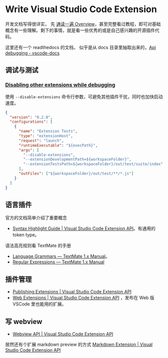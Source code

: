 Write Visual Studio Code Extension
===

开发文档写得很详实， 先 [通读一遍 Overview](https://code.visualstudio.com/api)，甚至完整看过教程，即可对基础概念有一些理解。剩下的事情，就是看一些优秀的或是自己感兴趣的开源插件代码。

这里还有一个 readthedocs 的文档， 似乎是从 docs 目录里抽取出来的，[Api debugging - vscode-docs](https://vscode-docs.readthedocs.io/en/stable/extensionAPI/api-debugging/)


## 调试与测试

### [Disabling other extensions while debugging](https://code.visualstudio.com/api/working-with-extensions/testing-extension#disabling-other-extensions-while-debugging)

使用 `--disable-extensions` 命令行参数，可避免其他插件干扰，同时也加快启动速度。

```json
{
  "version": "0.2.0",
  "configurations": [
    {
      "name": "Extension Tests",
      "type": "extensionHost",
      "request": "launch",
      "runtimeExecutable": "${execPath}",
      "args": [
        "--disable-extensions",
        "--extensionDevelopmentPath=${workspaceFolder}",
        "--extensionTestsPath=${workspaceFolder}/out/test/suite/index"
      ],
      "outFiles": ["${workspaceFolder}/out/test/**/*.js"]
    }
  ]
}
```

## 语言插件

官方的文档简单介绍了重要概念

- [Syntax Highlight Guide | Visual Studio Code Extension API](https://code.visualstudio.com/api/language-extensions/syntax-highlight-guide)。有通用的 token type。

语法高亮规则看 TextMate 的手册
- [Language Grammars — TextMate 1.x Manual](https://macromates.com/manual/en/language_grammars)。
- [Regular Expressions — TextMate 1.x Manual](https://macromates.com/manual/en/regular_expressions)


## 插件管理
- [Publishing Extensions | Visual Studio Code Extension API](https://code.visualstudio.com/api/working-with-extensions/publishing-extension)
- [Web Extensions | Visual Studio Code Extension API](https://code.visualstudio.com/api/extension-guides/web-extensions) ，发布在 Web 版 VSCode 里也能用的扩展。

## 写 webview
- [Webview API | Visual Studio Code Extension API](https://code.visualstudio.com/api/extension-guides/webview)


居然还有个扩展 markdown preview 的方式 [Markdown Extension | Visual Studio Code Extension API](https://code.visualstudio.com/api/extension-guides/markdown-extension)